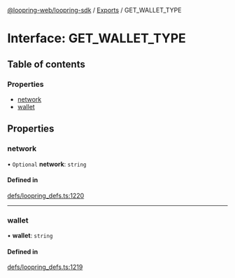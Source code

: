 [@loopring-web/loopring-sdk](../README.md) / [Exports](../modules.md) / GET\_WALLET\_TYPE

# Interface: GET\_WALLET\_TYPE

## Table of contents

### Properties

- [network](GET_WALLET_TYPE.md#network)
- [wallet](GET_WALLET_TYPE.md#wallet)

## Properties

### network

• `Optional` **network**: `string`

#### Defined in

[defs/loopring_defs.ts:1220](https://github.com/Loopring/loopring_sdk/blob/1b21a8d/src/defs/loopring_defs.ts#L1220)

___

### wallet

• **wallet**: `string`

#### Defined in

[defs/loopring_defs.ts:1219](https://github.com/Loopring/loopring_sdk/blob/1b21a8d/src/defs/loopring_defs.ts#L1219)
